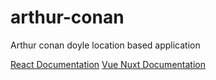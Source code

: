 # arthur-conan
Arthur conan doyle location based application

[React Documentation](https://reactjs.org/docs/getting-started.html)
[Vue Nuxt Documentation](https://nuxtjs.org/guide)
